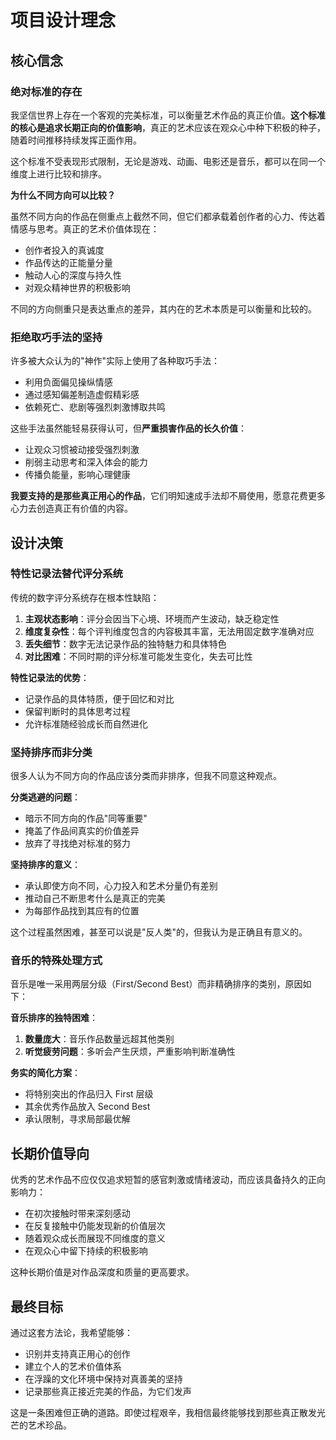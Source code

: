 # 项目设计理念

## 核心信念

### 绝对标准的存在

我坚信世界上存在一个客观的完美标准，可以衡量艺术作品的真正价值。**这个标准的核心是追求长期正向的价值影响**，真正的艺术应该在观众心中种下积极的种子，随着时间推移持续发挥正面作用。

这个标准不受表现形式限制，无论是游戏、动画、电影还是音乐，都可以在同一个维度上进行比较和排序。

**为什么不同方向可以比较？**

虽然不同方向的作品在侧重点上截然不同，但它们都承载着创作者的心力、传达着情感与思考。真正的艺术价值体现在：

- 创作者投入的真诚度
- 作品传达的正能量分量
- 触动人心的深度与持久性
- 对观众精神世界的积极影响

不同的方向侧重只是表达重点的差异，其内在的艺术本质是可以衡量和比较的。

### 拒绝取巧手法的坚持

许多被大众认为的"神作"实际上使用了各种取巧手法：

- 利用负面偏见操纵情感
- 通过感知偏差制造虚假精彩感
- 依赖死亡、悲剧等强烈刺激博取共鸣

这些手法虽然能轻易获得认可，但**严重损害作品的长久价值**：

- 让观众习惯被动接受强烈刺激
- 削弱主动思考和深入体会的能力
- 传播负能量，影响心理健康

**我要支持的是那些真正用心的作品**，它们明知速成手法却不屑使用，愿意花费更多心力去创造真正有价值的内容。

## 设计决策

### 特性记录法替代评分系统

传统的数字评分系统存在根本性缺陷：

1. **主观状态影响**：评分会因当下心境、环境而产生波动，缺乏稳定性
2. **维度复杂性**：每个评判维度包含的内容极其丰富，无法用固定数字准确对应
3. **丢失细节**：数字无法记录作品的独特魅力和具体特色
4. **对比困难**：不同时期的评分标准可能发生变化，失去可比性

**特性记录法的优势**：

- 记录作品的具体特质，便于回忆和对比
- 保留判断时的具体思考过程
- 允许标准随经验成长而自然进化

### 坚持排序而非分类

很多人认为不同方向的作品应该分类而非排序，但我不同意这种观点。

**分类逃避的问题**：

- 暗示不同方向的作品"同等重要"
- 掩盖了作品间真实的价值差异
- 放弃了寻找绝对标准的努力

**坚持排序的意义**：

- 承认即使方向不同，心力投入和艺术分量仍有差别
- 推动自己不断思考什么是真正的完美
- 为每部作品找到其应有的位置

这个过程虽然困难，甚至可以说是"反人类"的，但我认为是正确且有意义的。

### 音乐的特殊处理方式

音乐是唯一采用两层分级（First/Second Best）而非精确排序的类别，原因如下：

**音乐排序的独特困难**：

1. **数量庞大**：音乐作品数量远超其他类别
2. **听觉疲劳问题**：多听会产生厌烦，严重影响判断准确性

**务实的简化方案**：

- 将特别突出的作品归入 First 层级
- 其余优秀作品放入 Second Best
- 承认限制，寻求局部最优解

## 长期价值导向

优秀的艺术作品不应仅仅追求短暂的感官刺激或情绪波动，而应该具备持久的正向影响力：

- 在初次接触时带来深刻感动
- 在反复接触中仍能发现新的价值层次
- 随着观众成长而展现不同维度的意义
- 在观众心中留下持续的积极影响

这种长期价值是对作品深度和质量的更高要求。

## 最终目标

通过这套方法论，我希望能够：

- 识别并支持真正用心的创作
- 建立个人的艺术价值体系
- 在浮躁的文化环境中保持对真善美的坚持
- 记录那些真正接近完美的作品，为它们发声

这是一条困难但正确的道路。即使过程艰辛，我相信最终能够找到那些真正散发光芒的艺术珍品。

